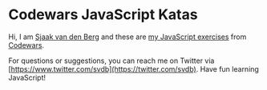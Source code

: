 # Codewars JavaScript Katas

Hi, I am [Sjaak van den Berg](http://svdb.co/) and these are [my JavaScript exercises](http://www.codewars.com/users/sjaakvandenberg) from [Codewars](http://www.codewars.com/).

For questions or suggestions, you can reach me on Twitter via [https://www.twitter.com/svdb](https://twitter.com/svdb). Have fun learning JavaScript!